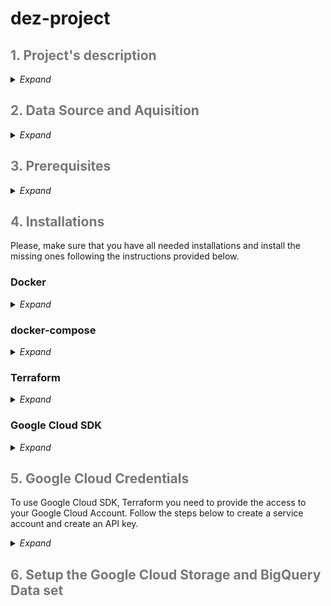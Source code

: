 # dez-project

<h2 style="color:#777;">1. Project's description</h2>
<details><summary><i>Expand</i></summary>

</details>


<h2 style="color:#777;">2. Data Source and Aquisition</h2>
<details><summary><i>Expand</i></summary>

</details>

<h2 style="color:#777;">3. Prerequisites</h2>
<details><summary><i>Expand</i></summary>
The project created on Ubuntu 20.04 with Python 3.11.
To reproduce this project you need to have a Google Cloud Account (additional cost may apply). 
You need to install Docker and Docker Compose.
</details>

<h2 style="color:#777;">4. Installations</h2>

Please, make sure that you have all needed installations and install the missing ones following the instructions provided below.

### Docker
<details><summary><i>Expand</i></summary>

```bash
sudo apt-get update
sudo apr-get install docker.io
```
</details>

### docker-compose
<details><summary><i>Expand</i></summary>

1. Check if you have `~/bin/` directory. If not, create on with the command 
`cd && mkdir bin`
2. Move to the `bin/` with the command `cd bin`.
3. Download the binary file from [Docker's GihHub repository](https://github.com/docker/compose/releases).
```bash
wget https://github.com/docker/compose/releases/download/v2.24.1/docker-compose-linux-x86_64
```
4. Rename the file to `docker-compose`
5. Make it executable `chmod +x docker-compose`
6. Open `.bashrc` file by running command `nano ~/.bashrc` and add the following line of code in the end of the file:
```bash
export PATH="${HOME}/bin:${PATH}"
``` 
7. Run `source ~/.bashrc`
8. Check if docker compose works:
    * `which docker-compose` should return the path to `~/bin/docker-compose`
    * `docker-compose --version` should return the version you installed.

</details>

### Terraform
<details><summary><i>Expand</i></summary>

1. Download a binary file from [Terraform site](https://developer.hashicorp.com/terraform/install)
2. Unzip it into the `~/bin` directory.
3. Check the terraform version by running a command `terraform --version`

</details>

### Google Cloud SDK
<details><summary><i>Expand</i></summary>

Please, follow the official installation guide from [Google Cloud](https://cloud.google.com/sdk/docs/install)

</details>




<h2 style="color:#777;">5. Google Cloud Credentials</h2>

To use Google Cloud SDK, Terraform you need to provide the access to your Google Cloud Account. Follow the steps below to create a service account and create an API key.

<details><summary><i>Expand</i></summary>

1. On GCP create a project.
2. Enable API's for your project:
    * [Identity and Access Management (IAM) API](https://console.cloud.google.com/apis/library/iam.googleapis.com)
    * [IAM Service Account Credentials API](https://console.cloud.google.com/apis/library/iamcredentials.googleapis.com)
    Compute Engine API
* Cloud Dataproc API
* BigQuery API
* Bigquery Storage API

3. Navigate to __IAM & Admin__ -> Service Accounts.
4. Create a new service account for the project. Make sure to add the following roles into it:
    * BigQuery Admin
    * Compute Admine
    * Storage Admin
    * Storage Object Admin

    ---
    * Artifact Registry Reader
    * Artifact Registry Writer
    * Cloud Run Developer
    * Cloud SQL Admin
    * Service Account Token Creator
    * Owner

    -
    Compute Engine API

5. Click on the name of the service account and move to keys. Create a `*.json` file with a key, download it and store in the secure location.
6. To add the environment variable with your credentials run in the terminal:
```bash
export GOOGLE_APPLICATION_CREDENTIALS="<path/to/your/service-account-authkeys>.json"
```
If you don't want to manually add credentials path each session, you can add the code above into `~/.bashrc` file.
7. Authentificate Google SDK.
```bash
gcloud auth application-default login
```

</details>

<h2 style="color:#777;">6. Setup the Google Cloud Storage and BigQuery Data set </h2>







